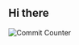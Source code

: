 ## Hi there 

<img src="https://badgen.net/github/commits/SuhrobKholmurodov/SuhrobKholmurodov" alt="Commit Counter">
